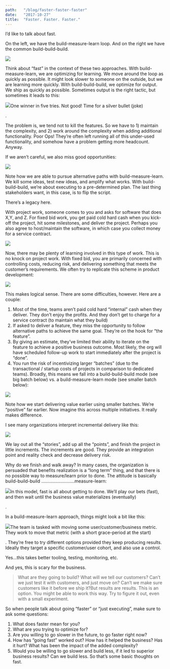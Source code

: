 ```yaml
---
path:	"/blog/faster-faster-faster"
date:	"2017-10-27"
title:	"Faster. Faster. Faster."
---
```


I’d like to talk about fast.

On the left, we have the build-measure-learn loop. And on the right we have the common build-build-build.

![](/images/1*ASFrYGRPG67lvJ0FadoETw@2x.jpeg)

Think about “fast” in the context of these two approaches. With build-measure-learn, we are optimizing for learning. We move around the loop as quickly as possible. It might look slower to someone on the outside, but we are learning more quickly. With build-build-build, we optimize for output. We ship as quickly as possible. Sometimes output is the right tactic, but sometimes it leads to this:

![](/images/1*nkH40MBF5tN-r0ou2w2wdQ@2x.jpeg)One winner in five tries. Not good! Time for a silver bullet (joke)

.

The problem is, we tend not to kill the features. So we have to 1) maintain the complexity, and 2) work around the complexity when adding additional functionality. Poor Ops! They’re often left running all of this under-used functionality, and somehow have a problem getting more headcount. Anyway.

If we aren’t careful, we also miss good opportunities:

![](/images/1*ejKj2-fJ0u7RgBxPrK1jHw@2x.jpeg)

Note how we are able to pursue alternative paths with build-measure-learn. We kill some ideas, test new ideas, and amplify what works. With build-build-build, we’re about executing to a pre-determined plan. The last thing stakeholders want, in this case, is to flip the script.

There’s a legacy here.

With project work, someone comes to you and asks for software that does X,Y, and Z. For fixed bid work, you get paid cold hard cash when you kick-off the project, hit some milestones, and deliver the project. Perhaps you also agree to host/maintain the software, in which case you collect money for a service contract.

![](/images/1*wWf7Eg-vO2BAaJpEdt396w@2x.jpeg)

Now, there may be plenty of learning involved in this type of work. This is no knock on project work. With fixed bid, you are primarily concerned with controlling costs, reducing risk, and delivering something that meets the customer’s requirements. We often try to replicate this scheme in product development:

![](/images/1*OIaGL1G2sF__agFf9QprmA@2x.jpeg)

This makes logical sense. There are some difficulties, however. Here are a couple:

1. Most of the time, teams aren’t paid cold hard “internal” cash when they deliver. They don’t enjoy the profits. And they don’t get to charge for a service contract (to maintain what they build)
2. If asked to deliver a feature, they miss the opportunity to follow alternative paths to achieve the same goal. They’re on the hook for “the feature”.
3. By giving an estimate, they’ve limited their ability to iterate on the feature to achieve a positive business outcome. Most likely, the org will have scheduled follow-up work to start immediately after the project is “done”.
4. You run the risk of incentivizing larger “batches” (due to the transactional / startup costs of projects in comparison to dedicated teams).
Broadly, this means we fall into a build-build-build mode (see big batch below) vs. a build-measure-learn mode (see smaller batch below):

![](/images/1*Z5aQbJki_roPWZb-XrvSYA@2x.jpeg)

Note how we start delivering value earlier using smaller batches. We’re “positive” far earlier. Now imagine this across multiple initiatives. It really makes difference.

I see many organizations interpret incremental delivery like this:

![](/images/1*I-3v-l7FcGsTrPOTS1WnKA@2x.jpeg)

We lay out all the “stories”, add up all the “points”, and finish the project in little increments. The increments are good. They provide an integration point and reality check and decrease delivery risk.

Why do we finish and walk away? In many cases, the organization is persuaded that benefits realization is a “long term” thing, and that there is no possible way to measure/learn prior to done. The attitude is basically build-build-build ……………………..measure-learn:

![](/images/1*gmZ2scszMAUzD3SuWLniCg@2x.jpeg)In this model, fast is all about getting to done. We’ll play our bets (fast), and then wait until the business value materializes (eventually)

.

In a build-measure-learn approach, things might look a bit like this:

![](/images/1*ufDJmPxwAsV2Z8ozksgihQ@2x.jpeg)The team is tasked with moving some user/customer/business metric. They work to move that metric (with a short grace-period at the start)

. They’re free to try different options provided they keep producing results. Ideally they target a specific customer/user cohort, and also use a control.

Yes…this takes better tooling, testing, monitoring, etc.

And yes, this is scary for the business.


> What are they going to build?
> What will we tell our customers?
> Can’t we just test it with customers, and just move on?
> Can’t we make sure customers like it before we ship it?But results are results. This is an option. You might be able to work this way. Try to figure it out, even with a small experiment.

So when people talk about going “faster” or “just executing”, make sure to ask some questions:

1. What does faster mean for you?
2. What are you trying to optimize for?
3. Are you willing to go slower in the future, to go faster right now?
4. How has “going fast” worked out? How has it helped the business? Has it hurt? What has been the impact of the added complexity?
5. Would you be willing to go slower and build less, if it led to superior business results? Can we build less.
So that’s some basic thoughts on fast.

